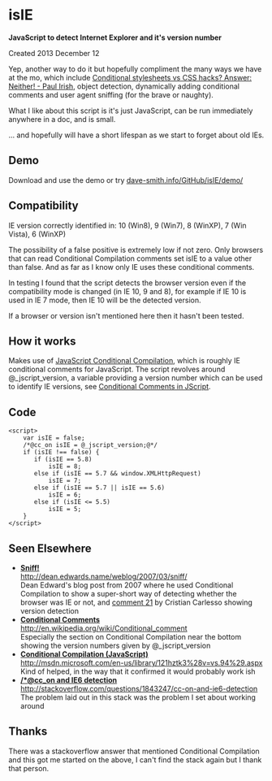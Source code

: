 isIE
====
**JavaScript to detect Internet Explorer and it's version number**

Created 2013 December 12

Yep, another way to do it but hopefully compliment the many ways we have at the mo, which include <a href="http://www.paulirish.com/2008/conditional-stylesheets-vs-css-hacks-answer-neither/">Conditional stylesheets vs CSS hacks? Answer: Neither! - Paul Irish</a>, object detection, dynamically adding conditional comments and user agent sniffing (for the brave or naughty).

What I like about this script is it's just JavaScript, can be run immediately anywhere in a doc, and is small.

... and hopefully will have a short lifespan as we start to forget about old IEs.


Demo
----
Download and use the demo or try <a href="http://dave-smith.info/GitHub/isIE/demo/">dave-smith.info/GitHub/isIE/demo/</a>

Compatibility
-------------

IE version correctly identified in: 10 (Win8), 9 (Win7), 8 (WinXP), 7 (Win Vista), 6 (WinXP)

The possibility of a false positive is extremely low if not zero. Only browsers that can read Conditional Compilation comments set isIE to a value other than false. And as far as I know only IE uses these conditional comments.

In testing I found that the script detects the browser version even if the compatibility mode is changed (in IE 10, 9 and 8), for example if IE 10 is used in IE 7 mode, then IE 10 will be the detected version.

If a browser or version isn't mentioned here then it hasn't been tested.


How it works
------------

Makes use of <a href="http://msdn.microsoft.com/en-us/library/121hztk3%28v=vs.94%29.aspx">JavaScript Conditional Compilation</a>, which is roughly IE conditional comments for JavaScript. The script revolves around @_jscript_version, a variable providing a version number which can be used to identify IE versions, see <a href="http://en.wikipedia.org/wiki/Conditional_comment#Conditional_comments_in_JScript">Conditional Comments in JScript</a>.


Code
----
```
<script>
    var isIE = false;
    /*@cc_on isIE = @_jscript_version;@*/
    if (isIE !== false) {
       if (isIE == 5.8)
           isIE = 8;
       else if (isIE == 5.7 && window.XMLHttpRequest)
           isIE = 7;
       else if (isIE == 5.7 || isIE == 5.6)
           isIE = 6;
       else if (isIE <= 5.5)
           isIE = 5;
    }
</script>
```

Seen Elsewhere
--------------

* <a href="http://dean.edwards.name/weblog/2007/03/sniff/"><strong>Sniff!</strong><br/>http://dean.edwards.name/weblog/2007/03/sniff/</a><br />Dean Edward's blog post from 2007 where he used Conditional Compilation to show a super-short way of detecting whether the browser was IE or not, and <a href="http://dean.edwards.name/weblog/2007/03/sniff/#comment83590">comment 21</a> by Cristian Carlesso showing version detection
* <a href="http://en.wikipedia.org/wiki/Conditional_comment#Conditional_comments_in_JScript"><strong>Conditional Comments</strong><br />http://en.wikipedia.org/wiki/Conditional_comment</a><br />Especially the section on Conditional Compilation near the bottom showing the version numbers given by @_jscript_version
* <a href="http://msdn.microsoft.com/en-us/library/121hztk3%28v=vs.94%29.aspx"><strong>Conditional Compilation (JavaScript)</strong><br />http://msdn.microsoft.com/en-us/library/121hztk3%28v=vs.94%29.aspx</a><br />Kind of helped, in the way that it confirmed it would probably work ish
* <a href="http://stackoverflow.com/questions/1843247/cc-on-and-ie6-detection"><strong>/*@cc_on and IE6 detection</strong><br />http://stackoverflow.com/questions/1843247/cc-on-and-ie6-detection</a><br />The problem laid out in this stack was the problem I set about working around


Thanks
------

There was a stackoverflow answer that mentioned Conditional Compilation and this got me started on the above, I can't find the stack again but I thank that person.


